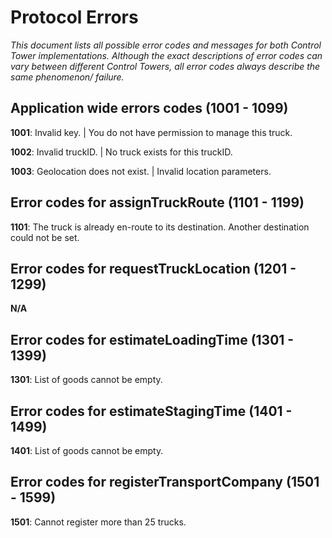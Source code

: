 # Protocol Errors

*This document lists all possible error codes and messages for both Control Tower implementations. Although the exact descriptions of error codes can vary between different Control Towers, all error codes always describe the same phenomenon/ failure.*


## Application wide errors codes (1001 - 1099)
**1001**: Invalid key. | You do not have permission to manage this truck.

**1002**: Invalid truckID. | No truck exists for this truckID.

**1003**: Geolocation does not exist. | Invalid location parameters.


## Error codes for assignTruckRoute (1101 - 1199)
**1101**: The truck is already en-route to its destination. Another destination could not be set.


## Error codes for requestTruckLocation (1201 - 1299)
**N/A**


## Error codes for estimateLoadingTime (1301 - 1399)
**1301**: List of goods cannot be empty.


## Error codes for estimateStagingTime (1401 - 1499)
**1401**: List of goods cannot be empty.


## Error codes for registerTransportCompany (1501 - 1599)
**1501**: Cannot register more than 25 trucks.
